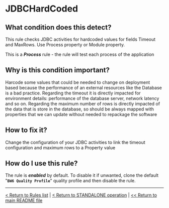 # JDBCHardCoded

## What condition does this detect?

This rule checks JDBC activities for hardcoded values for fields Timeout and MaxRows. Use Process property or Module property.

This is a ***Process*** rule - the rule will test each process of the application

## Why is this condition important?

Harcode some values that could be needed to change on deployment based because the performance of an external resources like the Database is a bad practice. Regarding the timeout it is directly impacted for environment details: performance of the database server, network latency and so on. Regarding the maximum number of rows is directly impacted of the data that is store in the database, so should be always mapped with properties that we can update without needed to repackage the software

## How to fix it?

Change the configuration of your JDBC activities to link the timeout configuration and maximum rows to a Property value

## How do I use this rule?

The rule is **_enabled_** by default. To disable it if unwanted, clone the default "**`BW6 Quality Profile`**" quality profile and then disable the rule.

---
[< Return to Rules list](./RULES.md) | [< Return to STANDALONE operation](../STANDALONE.md) | [<< Return to main README file](../../README.md)
